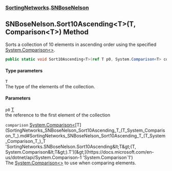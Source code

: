 ### [SortingNetworks](SortingNetworks.md 'SortingNetworks').[SNBoseNelson](SortingNetworks_SNBoseNelson.md 'SortingNetworks.SNBoseNelson')
## SNBoseNelson.Sort10Ascending&lt;T&gt;(T, Comparison&lt;T&gt;) Method
Sorts a collection of 10 elements in ascending order using the specified [System.Comparison&lt;&gt;](https://docs.microsoft.com/en-us/dotnet/api/System.Comparison-1 'System.Comparison`1').  
```csharp
public static void Sort10Ascending<T>(ref T p0, System.Comparison<T> comparison);
```
#### Type parameters
<a name='SortingNetworks_SNBoseNelson_Sort10Ascending_T_(T_System_Comparison_T_)_T'></a>
`T`  
The type of the elements of the collection.
  
#### Parameters
<a name='SortingNetworks_SNBoseNelson_Sort10Ascending_T_(T_System_Comparison_T_)_p0'></a>
`p0` [T](SortingNetworks_SNBoseNelson_Sort10Ascending_T_(T_System_Comparison_T_).md#SortingNetworks_SNBoseNelson_Sort10Ascending_T_(T_System_Comparison_T_)_T 'SortingNetworks.SNBoseNelson.Sort10Ascending&lt;T&gt;(T, System.Comparison&lt;T&gt;).T')  
the reference to the first element of the collection
  
<a name='SortingNetworks_SNBoseNelson_Sort10Ascending_T_(T_System_Comparison_T_)_comparison'></a>
`comparison` [System.Comparison&lt;](https://docs.microsoft.com/en-us/dotnet/api/System.Comparison-1 'System.Comparison`1')[T](SortingNetworks_SNBoseNelson_Sort10Ascending_T_(T_System_Comparison_T_).md#SortingNetworks_SNBoseNelson_Sort10Ascending_T_(T_System_Comparison_T_)_T 'SortingNetworks.SNBoseNelson.Sort10Ascending&lt;T&gt;(T, System.Comparison&lt;T&gt;).T')[&gt;](https://docs.microsoft.com/en-us/dotnet/api/System.Comparison-1 'System.Comparison`1')  
The [System.Comparison&lt;&gt;](https://docs.microsoft.com/en-us/dotnet/api/System.Comparison-1 'System.Comparison`1') to use when comparing elements.
  
